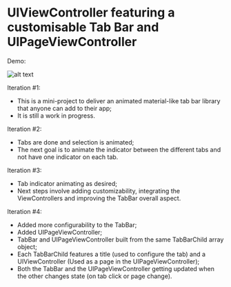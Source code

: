 # UIViewController featuring a customisable Tab Bar and UIPageViewController

Demo:

![alt text](https://media.giphy.com/media/121QInDOhBfZKM/giphy.gif "Tab bar button selection indicator animation")

Iteration #1: 
- This is a mini-project to deliver an animated material-like tab bar library that anyone can add to their app;
- It is still a work in progress.

Iteration #2:
- Tabs are done and selection is animated;
- The next goal is to animate the indicator between the different tabs and not have one indicator on each tab.

Iteration #3: 
- Tab indicator animating as desired; 
- Next steps involve adding customizability, integrating the ViewControllers and improving the TabBar overall aspect.

Iteration #4: 
- Added more configurability to the TabBar;
- Added UIPageViewController;
- TabBar and UIPageViewController built from the same TabBarChild array object;
- Each TabBarChild features a title (used to configure the tab) and a UIViewController (Used as a page in the UIPageViewController);
- Both the TabBar and the UIPageViewController getting updated when the other changes state (on tab click or page change).

